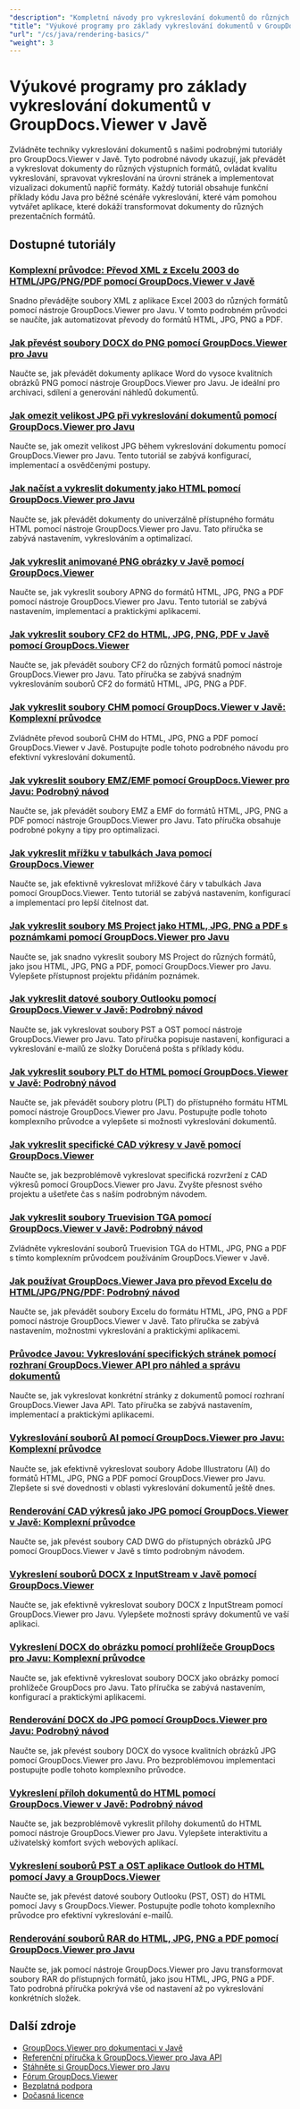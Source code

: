 ```yaml
---
"description": "Kompletní návody pro vykreslování dokumentů do různých výstupních formátů včetně HTML, PDF a obrazových formátů pomocí GroupDocs.Viewer pro Javu."
"title": "Výukové programy pro základy vykreslování dokumentů v GroupDocs.Viewer v Javě"
"url": "/cs/java/rendering-basics/"
"weight": 3
---
```


# Výukové programy pro základy vykreslování dokumentů v GroupDocs.Viewer v Javě

Zvládněte techniky vykreslování dokumentů s našimi podrobnými tutoriály pro GroupDocs.Viewer v Javě. Tyto podrobné návody ukazují, jak převádět a vykreslovat dokumenty do různých výstupních formátů, ovládat kvalitu vykreslování, spravovat vykreslování na úrovni stránek a implementovat vizualizaci dokumentů napříč formáty. Každý tutoriál obsahuje funkční příklady kódu Java pro běžné scénáře vykreslování, které vám pomohou vytvářet aplikace, které dokáží transformovat dokumenty do různých prezentačních formátů.

## Dostupné tutoriály

### [Komplexní průvodce: Převod XML z Excelu 2003 do HTML/JPG/PNG/PDF pomocí GroupDocs.Viewer v Javě](./groupdocs-viewer-java-excel-2003-xml-conversion/)
Snadno převádějte soubory XML z aplikace Excel 2003 do různých formátů pomocí nástroje GroupDocs.Viewer pro Javu. V tomto podrobném průvodci se naučíte, jak automatizovat převody do formátů HTML, JPG, PNG a PDF.

### [Jak převést soubory DOCX do PNG pomocí GroupDocs.Viewer pro Javu](./render-docx-png-groupdocs-viewer-java/)
Naučte se, jak převádět dokumenty aplikace Word do vysoce kvalitních obrázků PNG pomocí nástroje GroupDocs.Viewer pro Javu. Je ideální pro archivaci, sdílení a generování náhledů dokumentů.

### [Jak omezit velikost JPG při vykreslování dokumentů pomocí GroupDocs.Viewer pro Javu](./groupdocs-viewer-java-limit-jpg-size-rendering/)
Naučte se, jak omezit velikost JPG během vykreslování dokumentu pomocí GroupDocs.Viewer pro Javu. Tento tutoriál se zabývá konfigurací, implementací a osvědčenými postupy.

### [Jak načíst a vykreslit dokumenty jako HTML pomocí GroupDocs.Viewer pro Javu](./groupdocs-viewer-java-html-rendering/)
Naučte se, jak převádět dokumenty do univerzálně přístupného formátu HTML pomocí nástroje GroupDocs.Viewer pro Javu. Tato příručka se zabývá nastavením, vykreslováním a optimalizací.

### [Jak vykreslit animované PNG obrázky v Javě pomocí GroupDocs.Viewer](./render-apng-groupdocs-viewer-java/)
Naučte se, jak vykreslit soubory APNG do formátů HTML, JPG, PNG a PDF pomocí nástroje GroupDocs.Viewer pro Javu. Tento tutoriál se zabývá nastavením, implementací a praktickými aplikacemi.

### [Jak vykreslit soubory CF2 do HTML, JPG, PNG, PDF v Javě pomocí GroupDocs.Viewer](./render-cf2-files-groupdocs-java/)
Naučte se, jak převádět soubory CF2 do různých formátů pomocí nástroje GroupDocs.Viewer pro Javu. Tato příručka se zabývá snadným vykreslováním souborů CF2 do formátů HTML, JPG, PNG a PDF.

### [Jak vykreslit soubory CHM pomocí GroupDocs.Viewer v Javě: Komplexní průvodce](./render-chm-groupdocs-viewer-java/)
Zvládněte převod souborů CHM do HTML, JPG, PNG a PDF pomocí GroupDocs.Viewer v Javě. Postupujte podle tohoto podrobného návodu pro efektivní vykreslování dokumentů.

### [Jak vykreslit soubory EMZ/EMF pomocí GroupDocs.Viewer pro Javu: Podrobný návod](./render-emz-emf-groupdocs-viewer-java/)
Naučte se, jak převádět soubory EMZ a EMF do formátů HTML, JPG, PNG a PDF pomocí nástroje GroupDocs.Viewer pro Javu. Tato příručka obsahuje podrobné pokyny a tipy pro optimalizaci.

### [Jak vykreslit mřížku v tabulkách Java pomocí GroupDocs.Viewer](./render-grid-lines-java-spreadsheets-groupdocs-viewer/)
Naučte se, jak efektivně vykreslovat mřížkové čáry v tabulkách Java pomocí GroupDocs.Viewer. Tento tutoriál se zabývá nastavením, konfigurací a implementací pro lepší čitelnost dat.

### [Jak vykreslit soubory MS Project jako HTML, JPG, PNG a PDF s poznámkami pomocí GroupDocs.Viewer pro Javu](./render-ms-project-html-jpg-png-pdf-notes-groupdocs-java/)
Naučte se, jak snadno vykreslit soubory MS Project do různých formátů, jako jsou HTML, JPG, PNG a PDF, pomocí GroupDocs.Viewer pro Javu. Vylepšete přístupnost projektu přidáním poznámek.

### [Jak vykreslit datové soubory Outlooku pomocí GroupDocs.Viewer v Javě: Podrobný návod](./rendering-outlook-data-files-groupdocs-viewer-java/)
Naučte se, jak vykreslovat soubory PST a OST pomocí nástroje GroupDocs.Viewer pro Javu. Tato příručka popisuje nastavení, konfiguraci a vykreslování e-mailů ze složky Doručená pošta s příklady kódu.

### [Jak vykreslit soubory PLT do HTML pomocí GroupDocs.Viewer v Javě: Podrobný návod](./render-plt-files-html-groupdocs-viewer-java/)
Naučte se, jak převádět soubory plotru (PLT) do přístupného formátu HTML pomocí nástroje GroupDocs.Viewer pro Javu. Postupujte podle tohoto komplexního průvodce a vylepšete si možnosti vykreslování dokumentů.

### [Jak vykreslit specifické CAD výkresy v Javě pomocí GroupDocs.Viewer](./render-cad-groupdocs-viewer-java/)
Naučte se, jak bezproblémově vykreslovat specifická rozvržení z CAD výkresů pomocí GroupDocs.Viewer pro Javu. Zvyšte přesnost svého projektu a ušetřete čas s naším podrobným návodem.

### [Jak vykreslit soubory Truevision TGA pomocí GroupDocs.Viewer v Javě: Podrobný návod](./render-tga-files-groupdocs-viewer-java-guide/)
Zvládněte vykreslování souborů Truevision TGA do HTML, JPG, PNG a PDF s tímto komplexním průvodcem používáním GroupDocs.Viewer v Javě.

### [Jak používat GroupDocs.Viewer Java pro převod Excelu do HTML/JPG/PNG/PDF: Podrobný návod](./groupdocs-viewer-java-excel-to-html-jpg-png-pdf/)
Naučte se, jak převádět soubory Excelu do formátu HTML, JPG, PNG a PDF pomocí nástroje GroupDocs.Viewer v Javě. Tato příručka se zabývá nastavením, možnostmi vykreslování a praktickými aplikacemi.

### [Průvodce Javou: Vykreslování specifických stránek pomocí rozhraní GroupDocs.Viewer API pro náhled a správu dokumentů](./java-groupdocs-viewer-render-pages-api-tutorial/)
Naučte se, jak vykreslovat konkrétní stránky z dokumentů pomocí rozhraní GroupDocs.Viewer Java API. Tato příručka se zabývá nastavením, implementací a praktickými aplikacemi.

### [Vykreslování souborů AI pomocí GroupDocs.Viewer pro Javu: Komplexní průvodce](./render-ai-files-groupdocs-viewer-java/)
Naučte se, jak efektivně vykreslovat soubory Adobe Illustratoru (AI) do formátů HTML, JPG, PNG a PDF pomocí GroupDocs.Viewer pro Javu. Zlepšete si své dovednosti v oblasti vykreslování dokumentů ještě dnes.

### [Renderování CAD výkresů jako JPG pomocí GroupDocs.Viewer v Javě: Komplexní průvodce](./render-cad-drawings-jpg-groupdocs-viewer-java/)
Naučte se, jak převést soubory CAD DWG do přístupných obrázků JPG pomocí GroupDocs.Viewer v Javě s tímto podrobným návodem.

### [Vykreslení souborů DOCX z InputStream v Javě pomocí GroupDocs.Viewer](./render-docx-from-inputstream-groupdocs-viewer-java/)
Naučte se, jak efektivně vykreslovat soubory DOCX z InputStream pomocí GroupDocs.Viewer pro Javu. Vylepšete možnosti správy dokumentů ve vaší aplikaci.

### [Vykreslení DOCX do obrázku pomocí prohlížeče GroupDocs pro Javu: Komplexní průvodce](./groupdocs-viewer-java-render-docx-to-image/)
Naučte se, jak efektivně vykreslovat soubory DOCX jako obrázky pomocí prohlížeče GroupDocs pro Javu. Tato příručka se zabývá nastavením, konfigurací a praktickými aplikacemi.

### [Renderování DOCX do JPG pomocí GroupDocs.Viewer pro Javu: Podrobný návod](./render-docx-to-jpg-groupdocs-viewer-java/)
Naučte se, jak převést soubory DOCX do vysoce kvalitních obrázků JPG pomocí GroupDocs.Viewer pro Javu. Pro bezproblémovou implementaci postupujte podle tohoto komplexního průvodce.

### [Vykreslení příloh dokumentů do HTML pomocí GroupDocs.Viewer v Javě: Podrobný návod](./render-document-attachments-html-groupdocs-viewer-java/)
Naučte se, jak bezproblémově vykreslit přílohy dokumentů do HTML pomocí nástroje GroupDocs.Viewer pro Javu. Vylepšete interaktivitu a uživatelský komfort svých webových aplikací.

### [Vykreslení souborů PST a OST aplikace Outlook do HTML pomocí Javy a GroupDocs.Viewer](./render-outlook-data-html-groupdocs-java/)
Naučte se, jak převést datové soubory Outlooku (PST, OST) do HTML pomocí Javy s GroupDocs.Viewer. Postupujte podle tohoto komplexního průvodce pro efektivní vykreslování e-mailů.

### [Renderování souborů RAR do HTML, JPG, PNG a PDF pomocí GroupDocs.Viewer pro Javu](./render-rar-files-groupdocs-viewer-java/)
Naučte se, jak pomocí nástroje GroupDocs.Viewer pro Javu transformovat soubory RAR do přístupných formátů, jako jsou HTML, JPG, PNG a PDF. Tato podrobná příručka pokrývá vše od nastavení až po vykreslování konkrétních složek.

## Další zdroje

- [GroupDocs.Viewer pro dokumentaci v Javě](https://docs.groupdocs.com/viewer/java/)
- [Referenční příručka k GroupDocs.Viewer pro Java API](https://reference.groupdocs.com/viewer/java/)
- [Stáhněte si GroupDocs.Viewer pro Javu](https://releases.groupdocs.com/viewer/java/)
- [Fórum GroupDocs.Viewer](https://forum.groupdocs.com/c/viewer/9)
- [Bezplatná podpora](https://forum.groupdocs.com/)
- [Dočasná licence](https://purchase.groupdocs.com/temporary-license/)